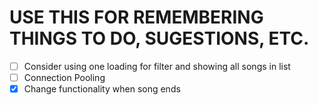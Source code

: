# USE THIS FOR REMEMBERING THINGS TO DO, SUGESTIONS, ETC.
- [ ] Consider using one loading for filter and showing all songs in list 
- [ ] Connection Pooling
- [X] Change functionality when song ends